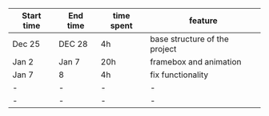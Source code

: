 | Start time  | End time | time spent | feature |
|-----------|-------------|-------------|-------------|
| Dec 25 | DEC 28 | 4h | base structure of the project |
| Jan 2 | Jan 7 | 20h | framebox and animation |
| Jan 7 | 8 | 4h | fix functionality |
| - | - | - | - |
| - | - | -| -